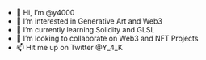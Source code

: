 - 👋 Hi, I’m @y4000
- 👀 I’m interested in Generative Art and Web3
- 🌱 I’m currently learning Solidity and GLSL
- 💞️ I’m looking to collaborate on Web3 and NFT Projects
- 📫 Hit me up on Twitter @Y_4_K

<!---
y4000/y4000 is a ✨ special ✨ repository because its `README.md` (this file) appears on your GitHub profile.
You can click the Preview link to take a look at your changes.
--->
